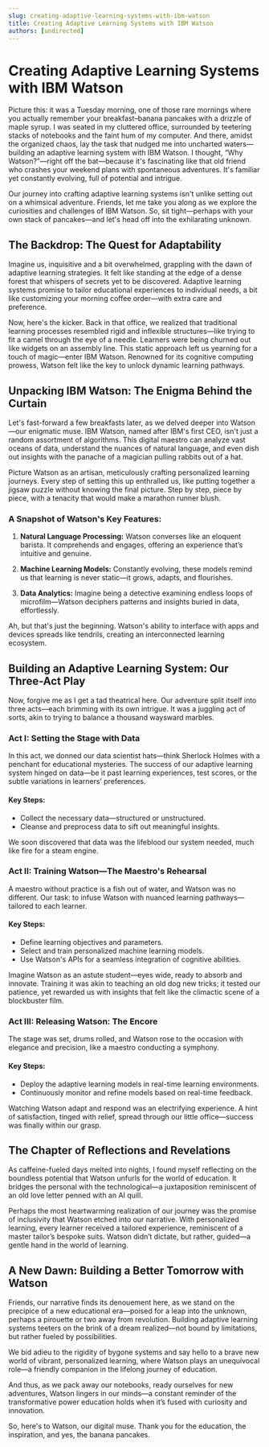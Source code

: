 ```yaml
---
slug: creating-adaptive-learning-systems-with-ibm-watson
title: Creating Adaptive Learning Systems with IBM Watson
authors: [undirected]
---
```



# Creating Adaptive Learning Systems with IBM Watson

Picture this: it was a Tuesday morning, one of those rare mornings where you actually remember your breakfast–banana pancakes with a drizzle of maple syrup. I was seated in my cluttered office, surrounded by teetering stacks of notebooks and the faint hum of my computer. And there, amidst the organized chaos, lay the task that nudged me into uncharted waters—building an adaptive learning system with IBM Watson. I thought, “Why Watson?”—right off the bat—because it's fascinating like that old friend who crashes your weekend plans with spontaneous adventures. It's familiar yet constantly evolving, full of potential and intrigue.

Our journey into crafting adaptive learning systems isn't unlike setting out on a whimsical adventure. Friends, let me take you along as we explore the curiosities and challenges of IBM Watson. So, sit tight—perhaps with your own stack of pancakes—and let's head off into the exhilarating unknown.

## The Backdrop: The Quest for Adaptability

Imagine us, inquisitive and a bit overwhelmed, grappling with the dawn of adaptive learning strategies. It felt like standing at the edge of a dense forest that whispers of secrets yet to be discovered. Adaptive learning systems promise to tailor educational experiences to individual needs, a bit like customizing your morning coffee order—with extra care and preference.

Now, here's the kicker. Back in that office, we realized that traditional learning processes resembled rigid and inflexible structures—like trying to fit a camel through the eye of a needle. Learners were being churned out like widgets on an assembly line. This static approach left us yearning for a touch of magic—enter IBM Watson. Renowned for its cognitive computing prowess, Watson felt like the key to unlock dynamic learning pathways.

## Unpacking IBM Watson: The Enigma Behind the Curtain

Let's fast-forward a few breakfasts later, as we delved deeper into Watson—our enigmatic muse. IBM Watson, named after IBM's first CEO, isn't just a random assortment of algorithms. This digital maestro can analyze vast oceans of data, understand the nuances of natural language, and even dish out insights with the panache of a magician pulling rabbits out of a hat.

Picture Watson as an artisan, meticulously crafting personalized learning journeys. Every step of setting this up enthralled us, like putting together a jigsaw puzzle without knowing the final picture. Step by step, piece by piece, with a tenacity that would make a marathon runner blush.

### A Snapshot of Watson's Key Features:

1. **Natural Language Processing:** Watson converses like an eloquent barista. It comprehends and engages, offering an experience that’s intuitive and genuine.

2. **Machine Learning Models:** Constantly evolving, these models remind us that learning is never static—it grows, adapts, and flourishes.

3. **Data Analytics:** Imagine being a detective examining endless loops of microfilm—Watson deciphers patterns and insights buried in data, effortlessly.

Ah, but that's just the beginning. Watson's ability to interface with apps and devices spreads like tendrils, creating an interconnected learning ecosystem.

## Building an Adaptive Learning System: Our Three-Act Play

Now, forgive me as I get a tad theatrical here. Our adventure split itself into three acts—each brimming with its own intrigue. It was a juggling act of sorts, akin to trying to balance a thousand waysward marbles.

### Act I: Setting the Stage with Data

In this act, we donned our data scientist hats—think Sherlock Holmes with a penchant for educational mysteries. The success of our adaptive learning system hinged on data—be it past learning experiences, test scores, or the subtle variations in learners’ preferences.

#### Key Steps:

- Collect the necessary data—structured or unstructured.
- Cleanse and preprocess data to sift out meaningful insights.

We soon discovered that data was the lifeblood our system needed, much like fire for a steam engine.

### Act II: Training Watson—The Maestro's Rehearsal

A maestro without practice is a fish out of water, and Watson was no different. Our task: to infuse Watson with nuanced learning pathways—tailored to each learner.

#### Key Steps:

- Define learning objectives and parameters.
- Select and train personalized machine learning models.
- Use Watson's APIs for a seamless integration of cognitive abilities.

Imagine Watson as an astute student—eyes wide, ready to absorb and innovate. Training it was akin to teaching an old dog new tricks; it tested our patience, yet rewarded us with insights that felt like the climactic scene of a blockbuster film.

### Act III: Releasing Watson: The Encore

The stage was set, drums rolled, and Watson rose to the occasion with elegance and precision, like a maestro conducting a symphony. 

#### Key Steps:

- Deploy the adaptive learning models in real-time learning environments.
- Continuously monitor and refine models based on real-time feedback.

Watching Watson adapt and respond was an electrifying experience. A hint of satisfaction, tinged with relief, spread through our little office—success was finally within our grasp.

## The Chapter of Reflections and Revelations

As caffeine-fueled days melted into nights, I found myself reflecting on the boundless potential that Watson unfurls for the world of education. It bridges the personal with the technological—a juxtaposition reminiscent of an old love letter penned with an AI quill.

Perhaps the most heartwarming realization of our journey was the promise of inclusivity that Watson etched into our narrative. With personalized learning, every learner received a tailored experience, reminiscent of a master tailor’s bespoke suits. Watson didn’t dictate, but rather, guided—a gentle hand in the world of learning.

## A New Dawn: Building a Better Tomorrow with Watson

Friends, our narrative finds its denouement here, as we stand on the precipice of a new educational era—poised for a leap into the unknown, perhaps a pirouette or two away from revolution. Building adaptive learning systems teeters on the brink of a dream realized—not bound by limitations, but rather fueled by possibilities.

We bid adieu to the rigidity of bygone systems and say hello to a brave new world of vibrant, personalized learning, where Watson plays an unequivocal role—a friendly companion in the lifelong journey of education.

And thus, as we pack away our notebooks, ready ourselves for new adventures, Watson lingers in our minds—a constant reminder of the transformative power education holds when it’s fused with curiosity and innovation.

So, here's to Watson, our digital muse. Thank you for the education, the inspiration, and yes, the banana pancakes.